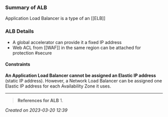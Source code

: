 ### Summary of ALB
Application Load Balancer is a type of an [[ELB]]
### ALB Details
- A global accelerator can provide it a fixed IP address
- Web ACL from [[WAF]] in the same region can be attached for protection #secure 
#### Constraints

**An Application Load Balancer cannot be assigned an Elastic IP address** (static IP address). However, a Network Load Balancer can be assigned one Elastic IP address for each Availability Zone it uses. 


---
> **References for ALB**
> 1. 
> 
 
*Created on 2023-03-20 12:39*